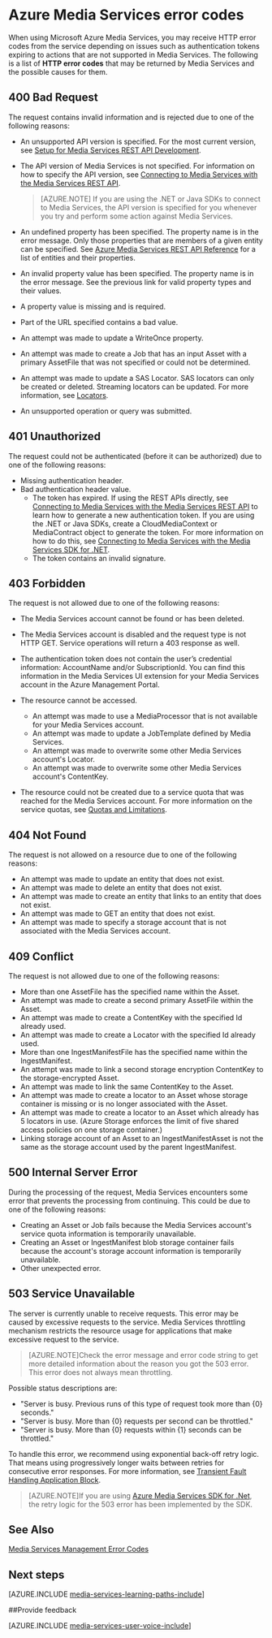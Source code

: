 <properties
    pageTitle="Azure Media Services error codes | Microsoft Azure"
    description="The topic gives an overview of Azure Media Services error codes."
    authors="Juliako"
    manager="erikre"
    editor=""
    services="media-services"
    documentationCenter=""/>

<tags
    ms.service="media-services"
    ms.workload="media"
    ms.tgt_pltfrm="na"
    ms.devlang="na"
    ms.topic="article"
    ms.date="10/25/2016" 
    ms.author="juliako"/>

# <a name="azure-media-services-error-codes"></a>Azure Media Services error codes

When using Microsoft Azure Media Services, you may receive HTTP error codes from the service depending on issues such as authentication tokens expiring to actions that are not supported in Media Services. The following is a list of **HTTP error codes** that may be returned by Media Services and the possible causes for them.  
  
## <a name="400-bad-request"></a>400 Bad Request

The request contains invalid information and is rejected due to one of the following reasons:

- An unsupported API version is specified. For the most current version, see [Setup for Media Services REST API Development](media-services-rest-how-to-use.md).
- The API version of Media Services is not specified. For information on how to specify the API version, see [Connecting to Media Services with the Media Services REST API](media-services-rest-connect-programmatically.md). 
   
    >[AZURE.NOTE] If you are using the .NET or Java SDKs to connect to Media Services, the API version is specified for you whenever you try and perform some action against Media Services.
- An undefined property has been specified. The property name is in the error message. Only those properties that are members of a given entity can be specified. See [Azure Media Services REST API Reference](http://msdn.microsoft.com/library/azure/hh973617.aspx) for a list of entities and their properties.
- An invalid property value has been specified. The property name is in the error message. See the previous link for valid property types and their values.
- A property value is missing and is required.
- Part of the URL specified contains a bad value.
- An attempt was made to update a WriteOnce property.
- An attempt was made to create a Job that has an input Asset with a primary AssetFile that was not specified or could not be determined.
- An attempt was made to update a SAS Locator. SAS locators can only be created or deleted. Streaming locators can be updated. For more information, see [Locators](http://msdn.microsoft.com/library/azure/hh974308.aspx).
- An unsupported operation or query was submitted. 

## <a name="401-unauthorized"></a>401 Unauthorized

The request could not be authenticated (before it can be authorized) due to one of the following reasons:

- Missing authentication header.
- Bad authentication header value.
    - The token has expired. If using the REST APIs directly, see [Connecting to Media Services with the Media Services REST API](media-services-rest-connect_programmatically.md) to learn how to generate a new authentication token. If you are using the .NET or Java SDKs, create a CloudMediaContext or MediaContract object to generate the token. For more information on how to do this, see [Connecting to Media Services with the Media Services SDK for .NET](media-services-dotnet-connect-programmatically.md).
    - The token contains an invalid signature.</li></ul></li></ul>

## <a name="403-forbidden"></a>403 Forbidden

The request is not allowed due to one of the following reasons:

- The Media Services account cannot be found or has been deleted.
- The Media Services account is disabled and the request type is not HTTP GET. Service operations will return a 403 response as well.
- The authentication token does not contain the user’s credential information: AccountName and/or SubscriptionId. You can find this information in the Media Services UI extension for your Media Services account in the Azure Management Portal.
- The resource cannot be accessed.
    - An attempt was made to use a MediaProcessor that is not available for your Media Services account.
    - An attempt was made to update a JobTemplate defined by Media Services.
    - An attempt was made to overwrite some other Media Services account's Locator.
    - An attempt was made to overwrite some other Media Services account's ContentKey.

- The resource could not be created due to a service quota that was reached for the Media Services account. For more information on the service quotas, see [Quotas and Limitations](media-services-quotas-and-limitations.md).

## <a name="404-not-found"></a>404 Not Found

The request is not allowed on a resource due to one of the following reasons:

- An attempt was made to update an entity that does not exist.
- An attempt was made to delete an entity that does not exist.
- An attempt was made to create an entity that links to an entity that does not exist.
- An attempt was made to GET an entity that does not exist.
- An attempt was made to specify a storage account that is not associated with the Media Services account.  

## <a name="409-conflict"></a>409 Conflict

The request is not allowed due to one of the following reasons:

- More than one AssetFile has the specified name within the Asset.
- An attempt was made to create a second primary AssetFile within the Asset.
- An attempt was made to create a ContentKey with the specified Id already used.
- An attempt was made to create a Locator with the specified Id already used.
- More than one IngestManifestFile has the specified name within the IngestManifest.
- An attempt was made to link a second storage encryption ContentKey to the storage-encrypted Asset.
- An attempt was made to link the same ContentKey to the Asset.
- An attempt was made to create a locator to an Asset whose storage container is missing or is no longer associated with the Asset.
- An attempt was made to create a locator to an Asset which already has 5 locators in use. (Azure Storage enforces the limit of five shared access policies on one storage container.)
- Linking storage account of an Asset to an IngestManifestAsset is not the same as the storage account used by the parent IngestManifest.  

## <a name="500-internal-server-error"></a>500 Internal Server Error

During the processing of the request, Media Services encounters some error that prevents the processing from continuing. This could be due to one of the following reasons:

- Creating an Asset or Job fails because the Media Services account's service quota information is temporarily unavailable.
- Creating an Asset or IngestManifest blob storage container fails because the account's storage account information is temporarily unavailable.
- Other unexpected error. 

## <a name="503-service-unavailable"></a>503 Service Unavailable

The server is currently unable to receive requests. This error may be caused by excessive requests to the service. Media Services throttling mechanism restricts the resource usage for applications that make excessive request to the service.

>[AZURE.NOTE]Check the error message and error code string to get more detailed information about the reason you got the 503 error. This error does not always mean throttling.

Possible status descriptions are:

- "Server is busy. Previous runs of this type of request took more than {0} seconds."
- "Server is busy. More than {0} requests per second can be throttled."
- "Server is busy. More than {0} requests within {1} seconds can be throttled."

To handle this error, we recommend using exponential back-off retry logic. That means using progressively longer waits between retries for consecutive error responses.  For more information, see [Transient Fault Handling Application Block](https://msdn.microsoft.com/library/hh680905.aspx). 

>[AZURE.NOTE]If you are using [Azure Media Services SDK for .Net](https://github.com/Azure/azure-sdk-for-media-services/tree/master), the retry logic for the 503 error has been implemented by the SDK.  
  
## <a name="see-also"></a>See Also  

[Media Services Management Error Codes](http://msdn.microsoft.com/library/windowsazure/dn167016.aspx)

## <a name="next-steps"></a>Next steps

[AZURE.INCLUDE [media-services-learning-paths-include](../../includes/media-services-learning-paths-include.md)]

##<a name="provide-feedback"></a>Provide feedback

[AZURE.INCLUDE [media-services-user-voice-include](../../includes/media-services-user-voice-include.md)]

